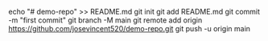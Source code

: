 echo "# demo-repo" >> README.md
git init
git add README.md
git commit -m "first commit"
git branch -M main
git remote add origin https://github.com/josevincent520/demo-repo.git
git push -u origin main
